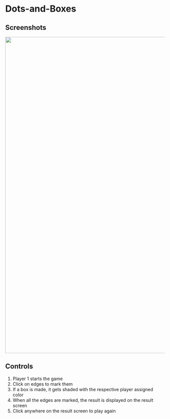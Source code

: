 # Dots-and-Boxes

## Screenshots
<p align="center">
<img width=1000 src="/images/screenshot.jpg">
</p>

## Controls
1. Player 1 starts the game
2. Click on edges to mark them
3. If a box is made, it gets shaded with the respective player assigned color
4. When all the edges are marked, the result is displayed on the result screen
5. Click anywhere on the result screen to play again